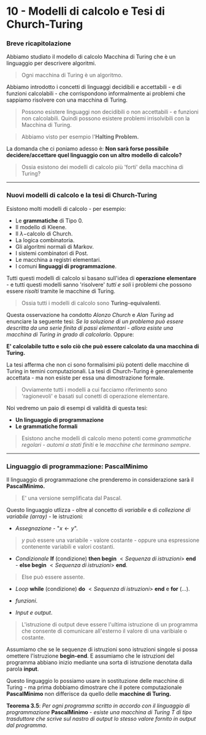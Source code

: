 # 10 - Modelli di calcolo e Tesi di Church-Turing

### Breve ricapitolazione

Abbiamo studiato il modello di calcolo Macchina di Turing che è un linguaggio per descrivere algoritmi.

> Ogni macchina di Turing è un algoritmo.

Abbiamo introdotto i concetti di linguaggi decidibili e accettabili - e di funzioni calcolabili - che corrispondono informalmente ai problemi che sappiamo risolvere con una macchina di Turing.

> Possono esistere linguaggi non decidibili o non accettabili - e funzioni non calcolabili. Quindi possono esistere problemi irrisolvibili con la Macchina di Turing.

> Abbiamo visto per esempio l'**Halting Problem.**

La domanda che ci poniamo adesso è: **Non sarà forse possibile decidere/accettare quel linguaggio con un altro modello di calcolo?**

> Ossia esistono dei modelli di calcolo più 'forti' della macchina di Turing?

---
### Nuovi modelli di calcolo e la tesi di Church-Turing

Esistono molti modelli di calcolo - per esempio:

- Le **grammatiche** di Tipo $0$.
- Il modello di Kleene.
- Il $\lambda-$calcolo di Church.
- La logica combinatoria.
- Gli algoritmi normali di Markov.
- I sistemi combinatori di Post.
- Le macchina a registri elementari.
- I comuni **linguaggi di programmazione**.

Tutti questi modelli di calcolo si basano sull'idea di **operazione elementare** - e tutti questi modelli sanno 'risolvere' *tutti e soli* i problemi che possono essere *risolti* tramite le macchine di Turing.

> Ossia tutti i modelli di calcolo sono **Turing-equivalenti**.

Questa osservazione ha condotto *Alonzo Church* e *Alan Turing* ad enunciare la seguente tesi: *Se la soluzione di un problema può essere descritta da una serie finita di passi elementari - allora esiste una macchina di Turing in grado di calcolarlo.* Oppure:

**E' calcolabile tutto e solo ciò che può essere calcolato da una macchina di Turing.**

La tesi afferma che non ci sono formalisimi più potenti delle macchine di Turing in temini computazionali. La tesi di Church-Turing è generalemente accettata - ma non esiste per essa una dimostrazione formale.

> Ovviamente tutti i modelli a cui facciamo riferimento sono 'ragionevoli' e basati sul conetti di operazione elementare.

Noi vedremo un paio di esempi di validità di questa tesi:

- **Un linguaggio di programmazione**
- **Le grammatiche formali**

> Esistono anche modelli di calcolo meno potenti come *grammatiche regolari* - *automi a stati finiti* e le *macchine che terminano sempre*.

---
### Linguaggio di programmazione: PascalMinimo

Il linguaggio di programmazione che prenderemo in considerazione sarà il **PascalMinimo.** 

> E' una versione semplificata dal Pascal.

Questo linguaggio utlizza - oltre al concetto di *variabile* e di *collezione di variabile (array)* - le istruzioni:

- *Assegnazione* - "$x\leftarrow y$".

> $y$ può essere una variabile - valore costante - oppure una espressione contenente variabili e valori costanti.

- *Condizionale* **If** (condizione) **then begin** $<Sequenza\;di\;istruzioni>$ **end** - **else begin** $<Sequenza\;di\;istruzioni>$ **end**.

> Else può essere assente.

- *Loop* **while** (condizione) **do** $<Sequenza\;di\;istruzioni>$ **end** e **for** (...).

- *funzioni*.

- *Input e output*.

> L'istruzione di output deve essere l'ultima istruzione di un programma che consente di comunicare all'esterno il valore di una varibiale o costante.

Assumiamo che se le sequenze di istruzioni sono istruzioni singole si possa omettere l'istruzione **begin-end**. E assumiamo che le istruzioni del programma abbiano inizio mediante una sorta di istruzione denotata dalla parola **input**.

Questo linguaggio lo possiamo usare in sostituzione delle macchine di Turing - ma prima dobbiamo dimostrare che il potere computazionale **PascalMinimo** non differisce da quello delle **macchine di Turing.**

**Teorema 3.5**: *Per ogni programma scritto in accordo con il linguaggio di programmazione* **PascalMinimo** - *esiste una macchina di Turing $T$ di tipo trasduttore che scrive sul nastro di output lo stesso valore fornito in output dal programma*.





